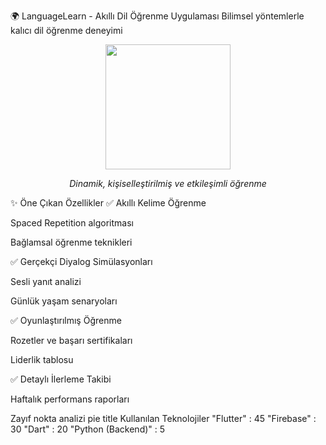 🌍 LanguageLearn - Akıllı Dil Öğrenme Uygulaması
Bilimsel yöntemlerle kalıcı dil öğrenme deneyimi

<div align="center"> <img src="https://imgur.com/a/srrz3tZ" width="200"> <p><em>Dinamik, kişiselleştirilmiş ve etkileşimli öğrenme</em></p> </div>
✨ Öne Çıkan Özellikler
✅ Akıllı Kelime Öğrenme

Spaced Repetition algoritması

Bağlamsal öğrenme teknikleri

✅ Gerçekçi Diyalog Simülasyonları

Sesli yanıt analizi

Günlük yaşam senaryoları

✅ Oyunlaştırılmış Öğrenme

Rozetler ve başarı sertifikaları

Liderlik tablosu

✅ Detaylı İlerleme Takibi

Haftalık performans raporları

Zayıf nokta analizi
pie
    title Kullanılan Teknolojiler
    "Flutter" : 45
    "Firebase" : 30
    "Dart" : 20
    "Python (Backend)" : 5
